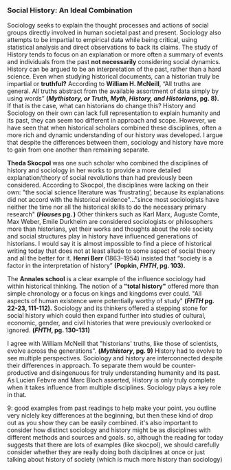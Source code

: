 ### Social History: An Ideal Combination


Sociology seeks to explain the thought processes and actions of social groups directly involved in human societal past and present. Sociology also attempts to be impartial to empirical data while being critical, using statistical analysis and direct observations to back its claims. The study of History tends to focus on an explanation or more often a summary of events and individuals from the past **not necessarily** considering social dynamics. History can be argued to be an interpretation of the past, rather than a hard science. Even when studying historical documents, can a historian truly be impartial or **truthful?** According to **William H. McNeill**, “All truths are general. All truths abstract from the available assortment of data simply by using words” **(*Mythistory, or Truth, Myth, History, and Historians*, pg. 8).** If that is the case, what can historians do change this? History and Sociology on their own can lack full representation to explain humanity and its past, they can seem too different in approach and scope. However, we have seen that when historical scholars combined these disciplines, often a more rich and dynamic understanding of our history was developed. I argue that despite the differences between them, sociology and history have more to gain from one another than remaining separate.

**Theda Skocpol** was one such scholar who combined the disciplines of history and sociology in her works to provide a more detailed explanation/theory of social revolutions than had previously been considered. According to Skocpol, the disciplines were lacking on their own: "the social science literature was ‘frustrating’, because its explanations did not accord with the historical evidence"..."since most sociologists have neither the time nor all the historical skills to do the necessary primary research" **(*Houses* pg. )** Other thinkers such as Karl Marx, Auguste Comte, Max Weber, Emile Durkheim are considered sociologists or philosophers more than historians, yet their works and thoughts about the role society and social structures play in history have influenced generations of historians. I would say it is almost impossible to find a piece of historical writing today that does not at least allude to some aspect of social theory and all the better for it. **Henri Berr** (1863–1954) insisted that “society is a factor in the interpretation of history” **(Popkin, *FHTH*, pg. 103).**

The **Annales school** is a clear example of the influence sociology had within historical thinking. The notion of a **"total history"** offered more than simple chronology or a focus on kings and kingdoms ever could. "All aspects of human existence were potentially worthy of study" **(*FHTH* pg. 22-23, 111-112).** Sociology and its thinkers offered a stepping stone for social history which could then expand further into studies of cultural, economic, gender, and civil histories that were previously overlooked or ignored. **(*FHTH*, pg. 130-131)**

I agree with William McNeill that "historians' truths, like those of scientists, evolve across the generations". **(*Mythistory*, pg. 9)** History had to evolve to see multiple perspectives. Sociology and history are interconnected despite their differences in approach. To separate them would be counter-productive and disingenuous for truly understanding humanity and its past. As Lucien Febvre and Marc Bloch asserted, History is only truly complete when it takes influence from multiple disciplines. Sociology plays a key role in that.

9: good examples from past readings to help make your point. you outline very niclely key differences at the beginning, but then these kind of drop out as you show they can be easily combined. it's also important to consider how distinct sociology and history might be as disciplines with different methods and sources and goals. so, although the reading for today suggests that there are lots of examples (like skocpol), we should carefully consider whether they are really doing both disciplines at once or just talking about history of society (which is much more history than sociology)
